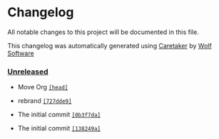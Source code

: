 # Changelog

All notable changes to this project will be documented in this file.


This changelog was automatically generated using [Caretaker](https://github.com/DevelopersToolbox/caretaker) by [Wolf Software](https://github.com/WolfSoftware)

### [Unreleased](https://github.com/BlueTeamToolbox/tcp-wrapper-country-filter/compare/v0.1.1...HEAD)

- Move Org [`[head]`](https://github.com/BlueTeamToolbox/tcp-wrapper-country-filter/commit/)

- rebrand [`[727dde9]`](https://github.com/BlueTeamToolbox/tcp-wrapper-country-filter/commit/727dde90965379987b1304a38a4d2dc53af4d912)

- The initial commit [`[0b3f7da]`](https://github.com/BlueTeamToolbox/tcp-wrapper-country-filter/commit/0b3f7da9ca8746e6087af6e7552c6cf02b6fe689)

- The initial commit [`[138249a]`](https://github.com/BlueTeamToolbox/tcp-wrapper-country-filter/commit/138249ac0144858e537f39466e24b54950018f99)

